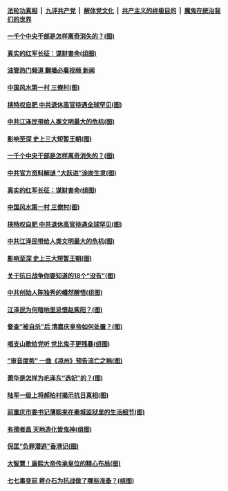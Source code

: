####  [法轮功真相](../../../../basic/blob/master/README.md?t=07091002) &nbsp;|&nbsp; [九评共产党](../../../../9ping.md/blob/master/README.md?t=07091002) &nbsp;|&nbsp; [解体党文化](../../../../jtdwh.md/blob/master/README.md?t=07091002)  &nbsp;|&nbsp; [共产主义的终极目的](../../../../gczydzjmd.md/blob/master/README.md?t=07091002) &nbsp;|&nbsp; [魔鬼在统治我们的世界](../../../../mgztzwmdsj.md/blob/master/README.md?t=07091002) 

#### [一千个中央干部是怎样离奇消失的？(图)](../pages/p6/1011123.md?t=07091002) 

#### [真实的红军长征：谋财害命(组图)](../pages/p6/1010975.md?t=07091002) 

#### [油管热门频道 翻墙必看视频 新闻](http://45.76.130.85:81/youtube.html?07091002)

#### [中国风水第一村 三僚村(图)](../pages/p6/1011163.md?t=07091002) 

#### [挟特权自肥 中共退休高官待遇全球罕见(图)](../pages/p6/1011061.md?t=07091002) 

#### [中共江泽民带给人类文明最大的危机(图)](../pages/p6/1010902.md?t=07091002) 

#### [影响至深 史上三大短暂王朝(图)](../pages/p6/1010965.md?t=07091002) 

#### [一千个中央干部是怎样离奇消失的？(图)](../pages/p6/1011123.md?t=07091002) 

#### [中共官方资料解谜 “大跃进”涂炭生灵(图)](../pages/p6/1011028.md?t=07091002) 

#### [真实的红军长征：谋财害命(组图)](../pages/p6/1010975.md?t=07091002) 

#### [中国风水第一村 三僚村(图)](../pages/p6/1011163.md?t=07091002) 

#### [挟特权自肥 中共退休高官待遇全球罕见(图)](../pages/p6/1011061.md?t=07091002) 

#### [中共江泽民带给人类文明最大的危机(图)](../pages/p6/1010902.md?t=07091002) 

#### [影响至深 史上三大短暂王朝(图)](../pages/p6/1010965.md?t=07091002) 

#### [关于抗日战争你要知道的18个“没有”(图)](../pages/p6/1010576.md?t=07091002) 

#### [中共创始人陈独秀的幡然醒悟(组图)](../pages/p6/1010883.md?t=07091002) 

#### [江泽民为何暗地里忌恨赵紫阳？(图)](../pages/p6/1010981.md?t=07091002) 

#### [督查“被自杀”后 清嘉庆皇帝如何处置？(图)](../pages/p6/1010962.md?t=07091002) 

#### [唱支山歌给党听 党比鬼子更残暴(组图)](../pages/p6/1010790.md?t=07091002) 

#### [“审音度势” 一曲《凉州》预告流亡之祸(图)](../pages/p6/1011022.md?t=07091002) 

#### [萧华是怎样为毛泽东“选妃”的？(图)](../pages/p6/1010779.md?t=07091002) 

#### [陆军一级上将郝柏村揭示抗日真相(图)](../pages/p6/1010575.md?t=07091002) 

#### [前重庆市委书记薄熙来在秦城监狱里的生活细节(图)](../pages/p6/1010776.md?t=07091002) 

#### [有德者昌 天地造化皆鬼神(组图)](../pages/p6/1009165.md?t=07091002) 

#### [倪匡“负罪潜逃”香港记(图)](../pages/p6/1010863.md?t=07091002) 

#### [大智慧！康熙大帝传承皇位的精心布局(图)](../pages/p6/1010822.md?t=07091002) 

#### [七七事变前 蒋介石为抗战做了哪些准备？(组图)](../pages/p6/1010718.md?t=07091002) 

<img src='http://gfw-breaker.win/goodnews/indexes/p6.md' width='0px' height='0px'/>
